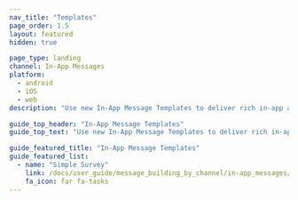 ```yaml
---
nav_title: "Templates"
page_order: 1.5
layout: featured
hidden: true

page_type: landing
channel: In-App Messages
platform:
  - android
  - iOS
  - web
description: "Use new In-App Message Templates to deliver rich in-app and in-browser messages without any code"

guide_top_header: "In-App Message Templates"
guide_top_text: "Use new In-App Message Templates to deliver rich in-app and in-browser messages without any code"

guide_featured_title: "In-App Message Templates"
guide_featured_list:
  - name: "Simple Survey"
    link: /docs/user_guide/message_building_by_channel/in-app_messages/templates/simple_survey/
    fa_icon: far fa-tasks
---
```


